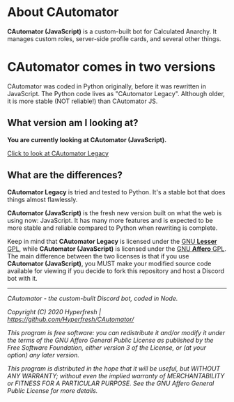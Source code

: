 # About CAutomator
**CAutomator (JavaScript)** is a custom-built bot for Calculated Anarchy. It manages custom roles, server-side profile cards, and several other things.

# CAutomator comes in two versions
CAutomator was coded in Python originally, before it was rewritten in JavaScript. The Python code lives as "CAutomator Legacy". Although older, it is more stable (NOT reliable!) than CAutomator JS.

## What version am I looking at?
**You are currently looking at CAutomator (JavaScript).**

[Click to look at CAutomator Legacy](htttps://github.com/Hyperfresh/CAutomator-Legacy)

## What are the differences?
**CAutomator Legacy** is tried and tested to Python. It's a stable bot that does things almost flawlessly.

**CAutomator (JavaScript)** is the fresh new version built on what the web is using now: JavaScript. It has many more features and is expected to be more stable and reliable compared to Python when rewriting is complete.

Keep in mind that **CAutomator Legacy** is licensed under the [GNU **Lesser** GPL](https://www.gnu.org/licenses/lgpl-3.0.html), while **CAutomator (JavaScript)** is licensed under the [GNU **Affero** GPL](https://www.gnu.org/licenses/agpl-3.0.html). The main difference between the two licenses is that if you use **CAutomator (JavaScript)**, you MUST make your modified source code available for viewing if you decide to fork this repository and host a Discord bot with it.

---

*CAutomator - the custom-built Discord bot, coded in Node.*

*Copyright (C) 2020 Hyperfresh | https://github.com/Hyperfresh/CAutomator/*

*This program is free software: you can redistribute it and/or modify
it under the terms of the GNU Affero General Public License as published by
the Free Software Foundation, either version 3 of the License, or
(at your option) any later version.*

*This program is distributed in the hope that it will be useful,
but WITHOUT ANY WARRANTY; without even the implied warranty of
MERCHANTABILITY or FITNESS FOR A PARTICULAR PURPOSE.  See the
GNU Affero General Public License for more details.*
